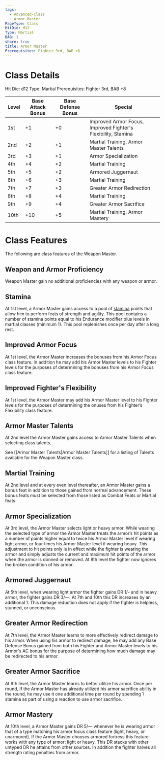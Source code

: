 ```yaml
---
tags:
  - Advanced-Class
  - Armor-Master
PageType: Class
HitDie: d12
Type: Martial
BAB: 1
share: true
title: Armor Master
Prerequisites: Fighter 3rd, BAB +8
---
```


# Class Details
Hit Die:  d12
Type: Martial
Prerequisites: Fighter 3rd, BAB +8

| Level | Base Attack Bonus | Base Defense Bonus | Special                                                |
| ----- | ----------------- | ------------------ | ------------------------------------------------------ |
| 1st   | +1                | +0                 | Improved Armor Focus, Improved Fighter's Flexibility, Stamina |
| 2nd   | +2                | +1                 | Martial Training, Armor Master Talents                 |
| 3rd   | +3                | +1                 | Armor Specialization                                   |
| 4th   | +4                | +2                 | Martial Training                                       |
| 5th   | +5                | +2                 | Armored Juggernaut                                     |
| 6th   | +6                | +3                 | Martial Training                                       |
| 7th   | +7                | +3                 | Greater Armor Redirection                              |
| 8th   | +8                | +4                 | Martial Training                                       |
| 9th   | +9                | +4                 | Greater Armor Sacrifice                                |
| 10th  | +10               | +5                 | Martial Training, Armor Mastery                        |
# Class Features

The following are class features of the Weapon Master. 
## Weapon and Armor Proficiency

Weapon Master gain no additional proficiencies with any weapon or armor.
## Stamina

At 1st level, a Armor Master gains access to a pool of <a href="/Rules/Combat%20Rules/Combat%20Statistics/#stamina">stamina</a> points that allow him to perform feats of strength and agility. This pool contains a number of stamina points equal to his Endurance modifier plus levels in martial classes (minimum 1). This pool replenishes once per day after a long rest.
## Improved Armor Focus

At 1st level, the Armor Master increases the bonuses from his Armor Focus class feature. In addition he may add his Armor Master levels to his Fighter levels for the purposes of determining the bonuses from his Armor Focus class feature.
## Improved Fighter's Flexibility

At 1st level, the Armor Master may add his Armor Master level to his Fighter levels for the purposes of determining the onuses from his Fighter’s Flexibility class feature.
## Armor Master Talents

At 2nd level the Armor Master gains access to Armor Master Talents when selecting class talents.

See [[Armor Master Talents|Armor Master Talents]] for a listing of Talents available for the Weapon Master class.
## Martial Training

At 2nd level and at every even level thereafter, an Armor Master gains a bonus feat in addition to those gained from normal advancement. These bonus feats must be selected from those listed as Combat Feats or Martial feats.
## Armor Specialization

At 3rd level, the Armor Master selects light or heavy armor. While wearing the selected type of armor the Armor Master treats the armor’s hit points as a number of points higher equal to twice his Armor Master level if wearing light armor, or four times his Armor Master level if wearing heavy. This adjustment to hit points only is in effect while the fighter is wearing the armor and simply adjusts the current and maximum hit points of the armor when the armor is donned or removed. At 8th level the fighter now ignores the broken condition of his armor.
## Armored Juggernaut

At 5th level, when wearing light armor the fighter gains DR 1/- and in heavy armor, the fighter gains DR 3/—. At 7th and 10th this DR increases by an additional 1. This damage reduction does not apply if the fighter is helpless, stunned, or unconscious.
## Greater Armor Redirection

At 7th level, the Armor Master learns to more effectively redirect damage to his armor. When using his armor to redirect damage, he may add any Base Defense Bonus gained from both his Fighter and Armor Master levels to his Armor's AC bonus for the purpose of determining how much damage may be redirected to his armor.
## Greater Armor Sacrifice

At 9th level, the Armor Master learns to better utilize his armor. Once per round, If the Armor Master has already utilized his armor sacrifice ability in the round, he may use it one additional time per round by spending 1 stamina as part of using a reaction to use armor sacrifice.
## Armor Mastery

At 10th level, a Armor Master gains DR 5/— whenever he is wearing armor that of a type matching his armor focus class feature (light, heavy, or unarmored). If the Armor Master chooses armored fortress this feature works with any type of armor; light or heavy. This DR stacks with other untyped DR he attains from other sources. In addition the fighter halves all strength rating penalties from armor.